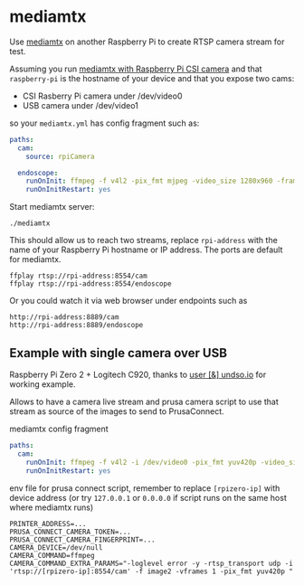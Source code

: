 # mediamtx

Use [mediamtx](https://github.com/bluenviron/mediamtx) on another Raspberry Pi
to create RTSP camera stream for test.

Assuming you run [mediamtx with Raspberry Pi CSI camera](https://github.com/bluenviron/mediamtx#raspberry-pi-cameras)
and that `raspberry-pi` is the hostname of your device and that you expose two cams:

- CSI Rasberry Pi camera under /dev/video0
- USB camera under /dev/video1

so your `mediamtx.yml` has config fragment such as:

<!-- markdownlint-disable line_length -->

```yaml
paths:
  cam:
    source: rpiCamera

  endoscope:
    runOnInit: ffmpeg -f v4l2 -pix_fmt mjpeg -video_size 1280x960 -framerate 30 -i /dev/video1 -c:v libx264 -preset ultrafast -b:v 6000k -f rtsp rtsp://localhost:$RTSP_PORT/$MTX_PATH
    runOnInitRestart: yes


```

<!-- markdownlint-enable line_length -->

Start mediamtx server:

```shell
./mediamtx
```

This should allow us to reach two streams, replace `rpi-address` with the name
of your Raspberry Pi hostname or IP address. The ports are default for mediamtx.

```shell
ffplay rtsp://rpi-address:8554/cam
ffplay rtsp://rpi-address:8554/endoscope
```

Or you could watch it via web browser under endpoints such as

```text
http://rpi-address:8889/cam
http://rpi-address:8889/endoscope
```

## Example with single camera over USB

Raspberry Pi Zero 2 + Logitech C920, thanks to [user [&] undso.io](https://forum.prusa3d.com/forum/profile/undso-io/)
for working example.

Allows to have a camera live stream and prusa camera script to use that stream
as source of the images to send to PrusaConnect.

<!-- markdownlint-disable line_length -->
mediamtx config fragment

```yaml
paths:
  cam:
    runOnInit: ffmpeg -f v4l2 -i /dev/video0 -pix_fmt yuv420p -video_size 1920x1080 -framerate 30 -preset ultrafast -c:v libx264 -b:v 6000k -f rtsp rtsp://localhost:$RTSP_PORT/$MTX_PATH
    runOnInitRestart: yes
```

env file for prusa connect script, remember to replace `[rpizero-ip]` with
device address (or try `127.0.0.1` or `0.0.0.0` if script runs on the same host where mediamtx runs)

```shell
PRINTER_ADDRESS=...
PRUSA_CONNECT_CAMERA_TOKEN=...
PRUSA_CONNECT_CAMERA_FINGERPRINT=...
CAMERA_DEVICE=/dev/null
CAMERA_COMMAND=ffmpeg
CAMERA_COMMAND_EXTRA_PARAMS="-loglevel error -y -rtsp_transport udp -i 'rtsp://[rpizero-ip]:8554/cam' -f image2 -vframes 1 -pix_fmt yuv420p "
```

<!-- markdownlint-enable line_length -->
